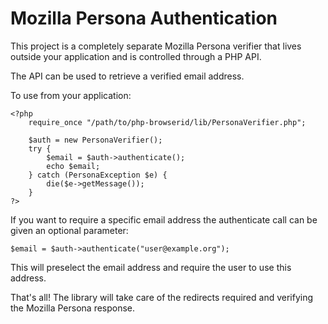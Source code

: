 # Mozilla Persona Authentication

This project is a completely separate Mozilla Persona verifier that lives outside
your application and is controlled through a PHP API.

The API can be used to retrieve a verified email address.

To use from your application:

    <?php
        require_once "/path/to/php-browserid/lib/PersonaVerifier.php";

	    $auth = new PersonaVerifier();
	    try { 
            $email = $auth->authenticate();
            echo $email;
        } catch (PersonaException $e) {
            die($e->getMessage());
        }
    ?>

If you want to require a specific email address the authenticate call can be
given an optional parameter:

    $email = $auth->authenticate("user@example.org");

This will preselect the email address and require the user to use this address.

That's all! The library will take care of the redirects required and verifying 
the Mozilla Persona response.
